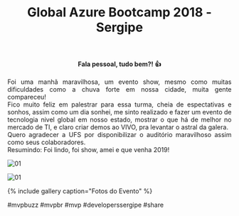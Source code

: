 ﻿---
title: "Global Azure Bootcamp 2018 - Sergipe"
comments: true
excerpt_separator: "Ler mais"
categories:
  - Evento
gallery:
  - url: /assets/images/eventoazurebootcamp2018/principal.jpg
    image_path: /assets/images/eventoazurebootcamp2018/principal.jpg
    alt: "Global Azure Bootcamp2018 - Sergipe"
	title: "Global Azure Bootcamp2018 - Sergipe"
  - url: /assets/images/eventoazurebootcamp2018/2.jpg
    image_path: /assets/images/eventoazurebootcamp2018/2.jpg
    alt: "Global Azure Bootcamp2018 - Sergipe"
	title: "Global Azure Bootcamp2018 - Sergipe"
  - url: /assets/images/eventoazurebootcamp2018/3.jpg
    image_path: /assets/images/eventoazurebootcamp2018/3.jpg
    alt: "Global Azure Bootcamp2018 - Sergipe"
	title: "Global Azure Bootcamp2018 - Sergipe"
  - url: /assets/images/eventoazurebootcamp2018/4.jpg
    image_path: /assets/images/eventoazurebootcamp2018/4.jpg
    alt: "Global Azure Bootcamp2018 - Sergipe"
	title: "Global Azure Bootcamp2018 - Sergipe"
  - url: /assets/images/eventoazurebootcamp2018/5.jpg
    image_path: /assets/images/eventoazurebootcamp2018/5.jpg
    alt: "Global Azure Bootcamp2018 - Sergipe"
	title: "Global Azure Bootcamp2018 - Sergipe"
  - url: /assets/images/eventoazurebootcamp2018/6.jpg
    image_path: /assets/images/eventoazurebootcamp2018/6.jpg
    alt: "Global Azure Bootcamp2018 - Sergipe"
	title: "Global Azure Bootcamp2018 - Sergipe"
  - url: /assets/images/eventoazurebootcamp2018/7.jpg
    image_path: /assets/images/eventoazurebootcamp2018/7.jpg
    alt: "Global Azure Bootcamp2018 - Sergipe"
	title: "Global Azure Bootcamp2018 - Sergipe"
  - url: /assets/images/eventoazurebootcamp2018/8.jpg
    image_path: /assets/images/eventoazurebootcamp2018/8.jpg
    alt: "Global Azure Bootcamp2018 - Sergipe"
	title: "Global Azure Bootcamp2018 - Sergipe"
  - url: /assets/images/eventoazurebootcamp2018/9.jpg
    image_path: /assets/images/eventoazurebootcamp2018/9.jpg
    alt: "Global Azure Bootcamp2018 - Sergipe"
	title: "Global Azure Bootcamp2018 - Sergipe"
  - url: /assets/images/eventoazurebootcamp2018/10.jpg
    image_path: /assets/images/eventoazurebootcamp2018/10.jpg
    alt: "Global Azure Bootcamp2018 - Sergipe"
	title: "Global Azure Bootcamp2018 - Sergipe"
  - url: /assets/images/eventoazurebootcamp2018/11.jpg
    image_path: /assets/images/eventoazurebootcamp2018/11.jpg
    alt: "Global Azure Bootcamp2018 - Sergipe"
	title: "Global Azure Bootcamp2018 - Sergipe"
  - url: /assets/images/eventoazurebootcamp2018/12.jpg
    image_path: /assets/images/eventoazurebootcamp2018/12.jpg
    alt: "Global Azure Bootcamp2018 - Sergipe"
	title: "Global Azure Bootcamp2018 - Sergipe"
  - url: /assets/images/eventoazurebootcamp2018/13.jpg
    image_path: /assets/images/eventoazurebootcamp2018/13.jpg
    alt: "Global Azure Bootcamp2018 - Sergipe"
	title: "Global Azure Bootcamp2018 - Sergipe"
  - url: /assets/images/eventoazurebootcamp2018/14.jpg
    image_path: /assets/images/eventoazurebootcamp2018/14.jpg
    alt: "Global Azure Bootcamp2018 - Sergipe"
	title: "Global Azure Bootcamp2018 - Sergipe"
  - url: /assets/images/eventoazurebootcamp2018/15.jpg
    image_path: /assets/images/eventoazurebootcamp2018/15.jpg
    alt: "Global Azure Bootcamp2018 - Sergipe"
	title: "Global Azure Bootcamp2018 - Sergipe"
  - url: /assets/images/eventoazurebootcamp2018/16.jpg
    image_path: /assets/images/eventoazurebootcamp2018/16.jpg
    alt: "Global Azure Bootcamp2018 - Sergipe"
	title: "Global Azure Bootcamp2018 - Sergipe"
  - url: /assets/images/eventoazurebootcamp2018/17.jpg
    image_path: /assets/images/eventoazurebootcamp2018/17.jpg
    alt: "Global Azure Bootcamp2018 - Sergipe"
	title: "Global Azure Bootcamp2018 - Sergipe"
  - url: /assets/images/eventoazurebootcamp2018/18.jpg
    image_path: /assets/images/eventoazurebootcamp2018/18.jpg
    alt: "Global Azure Bootcamp2018 - Sergipe"
	title: "Global Azure Bootcamp2018 - Sergipe"
  - url: /assets/images/eventoazurebootcamp2018/19.jpg
    image_path: /assets/images/eventoazurebootcamp2018/19.jpg
    alt: "Global Azure Bootcamp2018 - Sergipe"
	title: "Global Azure Bootcamp2018 - Sergipe"
  - url: /assets/images/eventoazurebootcamp2018/20.jpg
    image_path: /assets/images/eventoazurebootcamp2018/20.jpg
    alt: "Global Azure Bootcamp2018 - Sergipe"
	title: "Global Azure Bootcamp2018 - Sergipe"
  - url: /assets/images/eventoazurebootcamp2018/21.jpg
    image_path: /assets/images/eventoazurebootcamp2018/21.jpg
    alt: "Global Azure Bootcamp2018 - Sergipe"
	title: "Global Azure Bootcamp2018 - Sergipe"
  - url: /assets/images/eventoazurebootcamp2018/22.jpg
    image_path: /assets/images/eventoazurebootcamp2018/22.jpg
    alt: "Global Azure Bootcamp2018 - Sergipe"
	title: "Global Azure Bootcamp2018 - Sergipe"
  - url: /assets/images/eventoazurebootcamp2018/23.jpg
    image_path: /assets/images/eventoazurebootcamp2018/23.jpg
    alt: "Global Azure Bootcamp2018 - Sergipe"
	title: "Global Azure Bootcamp2018 - Sergipe"
  - url: /assets/images/eventoazurebootcamp2018/24.jpg
    image_path: /assets/images/eventoazurebootcamp2018/24.jpg
    alt: "Global Azure Bootcamp2018 - Sergipe"
	title: "Global Azure Bootcamp2018 - Sergipe"
  - url: /assets/images/eventoazurebootcamp2018/25.jpg
    image_path: /assets/images/eventoazurebootcamp2018/25.jpg
    alt: "Global Azure Bootcamp2018 - Sergipe"
	title: "Global Azure Bootcamp2018 - Sergipe"
  - url: /assets/images/eventoazurebootcamp2018/26.jpg
    image_path: /assets/images/eventoazurebootcamp2018/26.jpg
    alt: "Global Azure Bootcamp2018 - Sergipe"
	title: "Global Azure Bootcamp2018 - Sergipe"
  - url: /assets/images/eventoazurebootcamp2018/27.jpg
    image_path: /assets/images/eventoazurebootcamp2018/27.jpg
    alt: "Global Azure Bootcamp2018 - Sergipe"
	title: "Global Azure Bootcamp2018 - Sergipe"
  - url: /assets/images/eventoazurebootcamp2018/28.jpg
    image_path: /assets/images/eventoazurebootcamp2018/28.jpg
    alt: "Global Azure Bootcamp2018 - Sergipe"
	title: "Global Azure Bootcamp2018 - Sergipe"
  - url: /assets/images/eventoazurebootcamp2018/29.jpg
    image_path: /assets/images/eventoazurebootcamp2018/29.jpg
    alt: "Global Azure Bootcamp2018 - Sergipe"
	title: "Global Azure Bootcamp2018 - Sergipe"
  - url: /assets/images/eventoazurebootcamp2018/30.jpg
    image_path: /assets/images/eventoazurebootcamp2018/30.jpg
    alt: "Global Azure Bootcamp2018 - Sergipe"
	title: "Global Azure Bootcamp2018 - Sergipe"
  - url: /assets/images/eventoazurebootcamp2018/31.jpg
    image_path: /assets/images/eventoazurebootcamp2018/31.jpg
    alt: "Global Azure Bootcamp2018 - Sergipe"
	title: "Global Azure Bootcamp2018 - Sergipe"
  - url: /assets/images/eventoazurebootcamp2018/32.jpg
    image_path: /assets/images/eventoazurebootcamp2018/32.jpg
    alt: "Global Azure Bootcamp2018 - Sergipe"
	title: "Global Azure Bootcamp2018 - Sergipe"
---

<center><strong>Fala pessoal, tudo bem?! 👍 </strong></center> <br>
<div style="text-align: justify;">
Foi uma manhã maravilhosa, um evento show, mesmo como muitas dificuldades como a chuva forte em nossa cidade, muita gente compareceu!
<br>
Fico muito feliz em palestrar para essa turma, cheia de espectativas e sonhos, assim como um dia sonhei, me sinto realizado e fazer um evento de tecnologia nivel global em nosso estado, mostrar o que há de melhor no mercado de TI, e claro criar demos ao VIVO, pra levantar o astral da galera.
<br>
Quero agradecer a UFS por disponibilizar o auditório maravilhoso assim como seus colaboradores. 
<br>
Resumindo: Foi lindo, foi show, amei e que venha 2019!

</div> 


![01]({{site.url}}{{site.baseurl}}/assets/images/azure/azure01.jpg)

![01]({{site.url}}{{site.baseurl}}/assets/images/eventoazurebootcamp2018/principal.jpg) 

{% include gallery caption="Fotos do Evento" %}

 #mvpbuzz #mvpbr #mvp #developerssergipe #share <br><br>
